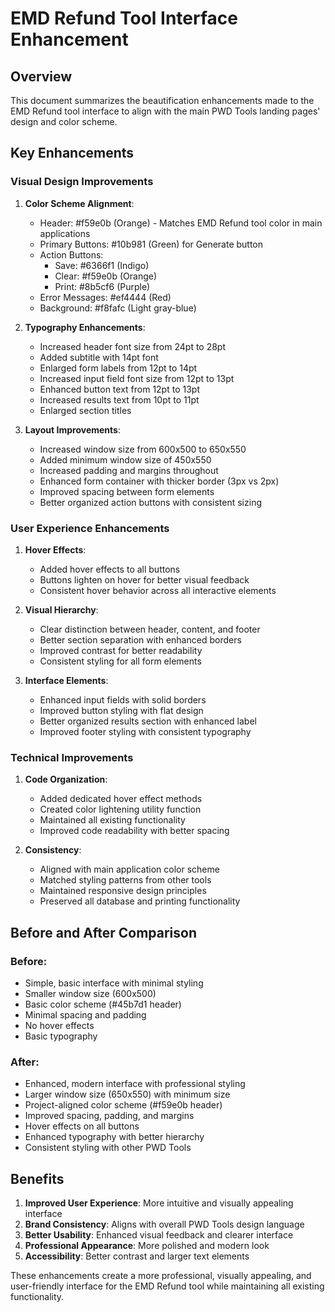 # EMD Refund Tool Interface Enhancement

## Overview
This document summarizes the beautification enhancements made to the EMD Refund tool interface to align with the main PWD Tools landing pages' design and color scheme.

## Key Enhancements

### Visual Design Improvements
1. **Color Scheme Alignment**:
   - Header: #f59e0b (Orange) - Matches EMD Refund tool color in main applications
   - Primary Buttons: #10b981 (Green) for Generate button
   - Action Buttons: 
     - Save: #6366f1 (Indigo)
     - Clear: #f59e0b (Orange)
     - Print: #8b5cf6 (Purple)
   - Error Messages: #ef4444 (Red)
   - Background: #f8fafc (Light gray-blue)

2. **Typography Enhancements**:
   - Increased header font size from 24pt to 28pt
   - Added subtitle with 14pt font
   - Enlarged form labels from 12pt to 14pt
   - Increased input field font size from 12pt to 13pt
   - Enhanced button text from 12pt to 13pt
   - Increased results text from 10pt to 11pt
   - Enlarged section titles

3. **Layout Improvements**:
   - Increased window size from 600x500 to 650x550
   - Added minimum window size of 450x550
   - Increased padding and margins throughout
   - Enhanced form container with thicker border (3px vs 2px)
   - Improved spacing between form elements
   - Better organized action buttons with consistent sizing

### User Experience Enhancements
1. **Hover Effects**:
   - Added hover effects to all buttons
   - Buttons lighten on hover for better visual feedback
   - Consistent hover behavior across all interactive elements

2. **Visual Hierarchy**:
   - Clear distinction between header, content, and footer
   - Better section separation with enhanced borders
   - Improved contrast for better readability
   - Consistent styling for all form elements

3. **Interface Elements**:
   - Enhanced input fields with solid borders
   - Improved button styling with flat design
   - Better organized results section with enhanced label
   - Improved footer styling with consistent typography

### Technical Improvements
1. **Code Organization**:
   - Added dedicated hover effect methods
   - Created color lightening utility function
   - Maintained all existing functionality
   - Improved code readability with better spacing

2. **Consistency**:
   - Aligned with main application color scheme
   - Matched styling patterns from other tools
   - Maintained responsive design principles
   - Preserved all database and printing functionality

## Before and After Comparison

### Before:
- Simple, basic interface with minimal styling
- Smaller window size (600x500)
- Basic color scheme (#45b7d1 header)
- Minimal spacing and padding
- No hover effects
- Basic typography

### After:
- Enhanced, modern interface with professional styling
- Larger window size (650x550) with minimum size
- Project-aligned color scheme (#f59e0b header)
- Improved spacing, padding, and margins
- Hover effects on all buttons
- Enhanced typography with better hierarchy
- Consistent styling with other PWD Tools

## Benefits
1. **Improved User Experience**: More intuitive and visually appealing interface
2. **Brand Consistency**: Aligns with overall PWD Tools design language
3. **Better Usability**: Enhanced visual feedback and clearer interface
4. **Professional Appearance**: More polished and modern look
5. **Accessibility**: Better contrast and larger text elements

These enhancements create a more professional, visually appealing, and user-friendly interface for the EMD Refund tool while maintaining all existing functionality.